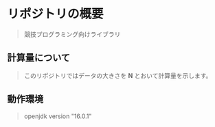 # リポジトリの概要
> 競技プログラミング向けライブラリ <br>
## 計算量について
> このリポジトリではデータの大きさを **N** とおいて計算量を示します。　<br>

## 動作環境
> openjdk version "16.0.1"

